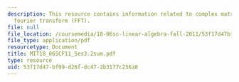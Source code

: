 ```yaml
---
description: This resource contains information related to complex matrices; fast
  fourier transform (FFT).
file: null
file_location: /coursemedia/18-06sc-linear-algebra-fall-2011/53f17d47bf99d26fdc472b3177c256a8_MIT18_06SCF11_Ses3.2sum.pdf
file_type: application/pdf
resourcetype: Document
title: MIT18_06SCF11_Ses3.2sum.pdf
type: resource
uid: 53f17d47-bf99-d26f-dc47-2b3177c256a8
---
```


